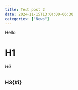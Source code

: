 ```yaml
---
title: Test post 2
date: 2024-11-15T13:00:00+06:30
categories: ["News"]
---
```

Hello
# H1
###### H6
### H3{#i}